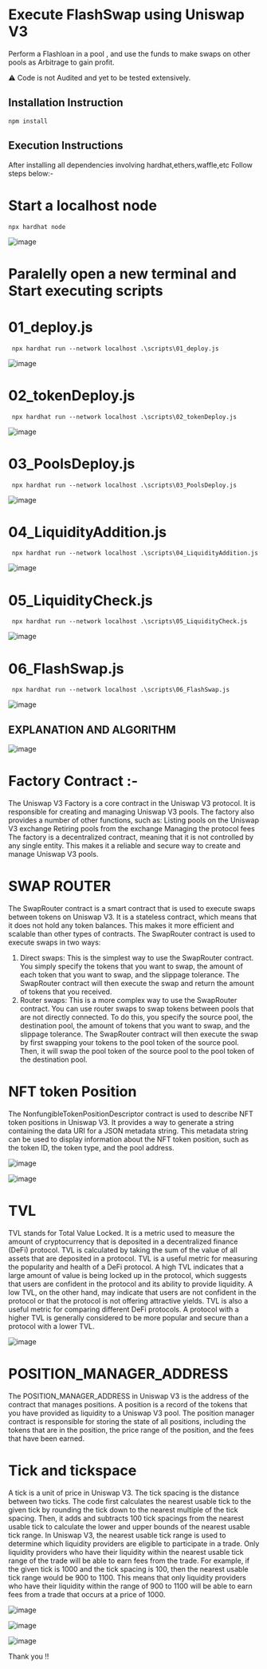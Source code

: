 # Execute FlashSwap using Uniswap V3

Perform a Flashloan in a pool , and use the funds to make swaps on other pools as Arbitrage to gain profit.

⚠️ Code is not Audited and yet to be tested extensively.

## Installation Instruction
```code
npm install
```

## Execution Instructions
After installing all dependencies involving hardhat,ethers,waffle,etc
Follow steps below:-

# Start a localhost node
```code
npx hardhat node
```
![image](https://github.com/SabariGanesh-K/FlashSwap-Arbitrage/assets/64348740/8bcfd115-4e72-4182-a082-bba78bcbc4de)

# Paralelly open a new terminal and  Start executing scripts

# 01_deploy.js
```code
 npx hardhat run --network localhost .\scripts\01_deploy.js
```
![image](https://github.com/SabariGanesh-K/FlashSwap-Arbitrage/assets/64348740/672b99e6-a1d0-46ec-bee8-12e71610050a)

# 02_tokenDeploy.js
```code
 npx hardhat run --network localhost .\scripts\02_tokenDeploy.js
```
![image](https://github.com/SabariGanesh-K/FlashSwap-Arbitrage/assets/64348740/8b1cf492-8e0f-44ed-b0c9-303cd88faa91)


# 03_PoolsDeploy.js
```code
 npx hardhat run --network localhost .\scripts\03_PoolsDeploy.js
```
![image](https://github.com/SabariGanesh-K/FlashSwap-Arbitrage/assets/64348740/d36cf327-a346-4824-ba50-833322b11e57)


# 04_LiquidityAddition.js
```code
 npx hardhat run --network localhost .\scripts\04_LiquidityAddition.js
```
![image](https://github.com/SabariGanesh-K/FlashSwap-Arbitrage/assets/64348740/68ba99e3-be58-4bdb-b8eb-26810ba736f8)

# 05_LiquidityCheck.js
```code
 npx hardhat run --network localhost .\scripts\05_LiquidityCheck.js
```
![image](https://github.com/SabariGanesh-K/FlashSwap-Arbitrage/assets/64348740/383703f7-c1dc-43b6-9b71-57f64bee8ab7)

# 06_FlashSwap.js
```code
 npx hardhat run --network localhost .\scripts\06_FlashSwap.js
```
![image](https://github.com/SabariGanesh-K/FlashSwap-Arbitrage/assets/64348740/14614db5-91a6-44f9-b3ae-deac4576eef6)

## EXPLANATION AND ALGORITHM
![image](https://github.com/SabariGanesh-K/FlashSwap-Arbitrage/assets/64348740/f836b658-4fe5-47e3-b760-cb3bb949751b)

# Factory Contract :-

The Uniswap V3 Factory is a core contract in the Uniswap V3 protocol. It is responsible for creating and managing Uniswap V3 pools. The factory also provides a number of other functions, such as:
Listing pools on the Uniswap V3 exchange
Retiring pools from the exchange
Managing the protocol fees
The factory is a decentralized contract, meaning that it is not controlled by any single entity. This makes it a reliable and secure way to create and manage Uniswap V3 pools.

# SWAP ROUTER

The SwapRouter contract is a smart contract that is used to execute swaps between tokens on Uniswap V3. It is a stateless contract, which means that it does not hold any token balances. This makes it more efficient and scalable than other types of contracts.
The SwapRouter contract is used to execute swaps in two ways:
1) Direct swaps: This is the simplest way to use the SwapRouter contract. You simply specify the tokens that you want to swap, the amount of each token that you want to swap, and the slippage tolerance. The SwapRouter contract will then execute the swap and return the amount of tokens that you received.
2) Router swaps: This is a more complex way to use the SwapRouter contract. You can use router swaps to swap tokens between pools that are not directly connected. To do this, you specify the source pool, the destination pool, the amount of tokens that you want to swap, and the slippage tolerance. The SwapRouter contract will then execute the swap by first swapping your tokens to the pool token of the source pool. Then, it will swap the pool token of the source pool to the pool token of the destination pool.

# NFT token Position
The NonfungibleTokenPositionDescriptor contract is used to describe NFT token positions in Uniswap V3. It provides a way to generate a string containing the data URI for a JSON metadata string. This metadata string can be used to display information about the NFT token position, such as the token ID, the token type, and the pool address.

![image](https://github.com/SabariGanesh-K/FlashSwap-Arbitrage/assets/64348740/9fe1b5fb-290c-474f-9ce4-0c922fd913fa)

![image](https://github.com/SabariGanesh-K/FlashSwap-Arbitrage/assets/64348740/168f08ec-1890-403e-a80d-c01b61abbef8)

# TVL
TVL stands for Total Value Locked. It is a metric used to measure the amount of cryptocurrency that is deposited in a decentralized finance (DeFi) protocol. TVL is calculated by taking the sum of the value of all assets that are deposited in a protocol.
TVL is a useful metric for measuring the popularity and health of a DeFi protocol. A high TVL indicates that a large amount of value is being locked up in the protocol, which suggests that users are confident in the protocol and its ability to provide liquidity. A low TVL, on the other hand, may indicate that users are not confident in the protocol or that the protocol is not offering attractive yields.
TVL is also a useful metric for comparing different DeFi protocols. A protocol with a higher TVL is generally considered to be more popular and secure than a protocol with a lower TVL.

![image](https://github.com/SabariGanesh-K/FlashSwap-Arbitrage/assets/64348740/cfbf2465-25e3-4860-8876-2fa4f77ecb27)

# POSITION_MANAGER_ADDRESS
 The POSITION_MANAGER_ADDRESS in Uniswap V3 is the address of the contract that manages positions. A position is a record of the tokens that you have provided as liquidity to a Uniswap V3 pool. The position manager contract is responsible for storing the state of all positions, including the tokens that are in the position, the price range of the position, and the fees that have been earned.

 # Tick and tickspace
A tick is a unit of price in Uniswap V3. The tick spacing is the distance between two ticks.
The code first calculates the nearest usable tick to the given tick by rounding the tick down to the nearest multiple of the tick spacing. Then, it adds and subtracts 100 tick spacings from the nearest usable tick to calculate the lower and upper bounds of the nearest usable tick range.
In Uniswap V3, the nearest usable tick range is used to determine which liquidity providers are eligible to participate in a trade. Only liquidity providers who have their liquidity within the nearest usable tick range of the trade will be able to earn fees from the trade.
For example, if the given tick is 1000 and the tick spacing is 100, then the nearest usable tick range would be 900 to 1100. This means that only liquidity providers who have their liquidity within the range of 900 to 1100 will be able to earn fees from a trade that occurs at a price of 1000.

![image](https://github.com/SabariGanesh-K/FlashSwap-Arbitrage/assets/64348740/4ee71645-4417-49c2-ace1-a0e8ff3262df)

![image](https://github.com/SabariGanesh-K/FlashSwap-Arbitrage/assets/64348740/c1987633-8dcc-459b-bc8f-adc55284c7c9)

![image](https://github.com/SabariGanesh-K/FlashSwap-Arbitrage/assets/64348740/1fe84512-c53e-463b-a691-3d0964403d66)


Thank you !!

